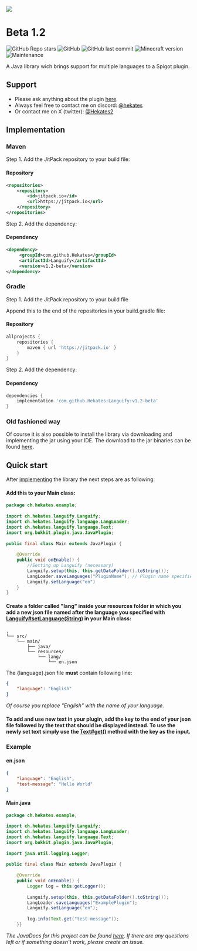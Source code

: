 ![](https://raw.githubusercontent.com/Hekates/Languify/main/languify.png)

# Beta 1.2
![GitHub Repo stars](https://img.shields.io/github/stars/Hekates/Languify?style=for-the-badge)
![GitHub](https://img.shields.io/github/license/Hekates/Languify?style=for-the-badge)
![GitHub last commit](https://img.shields.io/github/last-commit/Hekates/Languify?style=for-the-badge)
![Minecraft version](https://img.shields.io/badge/Minecraft-1.18.2+-brightgreen?style=for-the-badge)
![Maintenance](https://img.shields.io/maintenance/yes/2022?style=for-the-badge)

A Java library wich brings support for multiple languages to a Spigot plugin.

## Support

- Please ask anything about the plugin [here](https://github.com/Hekates/Languify/discussions/categories/q-a).
- Always feel free to contact me on discord: [@hekates](https://discord.com/users/Hekates#2298)
- Or contact me on X (twitter): [@Hekates2](https://twitter.com/Hekates2)

## Implementation

### Maven
Step 1. Add the JitPack repository to your build file:
#### Repository
```xml
<repositories>
    <repository>
        <id>jitpack.io</id>
        <url>https://jitpack.io</url>
    </repository>
</repositories>
```

Step 2. Add the dependency:
#### Dependency
```xml
<dependency>
     <groupId>com.github.Hekates</groupId>
     <artifactId>Languify</artifactId>
     <version>v1.2-beta</version>
</dependency>
```

### Gradle
Step 1. Add the JitPack repository to your build file

Append this to the end of the repositories in your build.gradle file:
#### Repository
```groovy
allprojects {
    repositories {
        maven { url 'https://jitpack.io' }
    }
}
```

Step 2. Add the dependency:
#### Dependency
```groovy
dependencies {
    implementation 'com.github.Hekates:Languify:v1.2-beta'
}
```

### Old fashioned way
Of course it is also possible to install the library via downloading and implementing the jar using your IDE.
The download to the jar binaries can be found  <a href="https://github.com/Hekates/Languify/releases" target="_blank">here</a>.

## Quick start
After [implementing](https://github.com/Hekates/Languify/tree/main#implementation) the library the next steps are as following:
#### Add this to your Main class:
```java
package ch.hekates.example;  
  
import ch.hekates.languify.Languify;  
import ch.hekates.languify.language.LangLoader;  
import ch.hekates.languify.language.Text;  
import org.bukkit.plugin.java.JavaPlugin;  
  
public final class Main extends JavaPlugin {  
  
    @Override  
    public void onEnable() {
	    //Setting up Languify (necessary)
        Languify.setup(this, this.getDataFolder().toString());  
        LangLoader.saveLanguages("PluginName"); // Plugin name specified in the plugin.yml
        Languify.setLanguage("en")
    }
}
```

#### Create a folder called "lang" inside your resources folder in which you add a new json file named after the language you specified with [Languify#setLanguage(String)](https://hekates.github.io/projects/Languify/JavaDocs/Beta-1.2/ch/hekates/languify/Languify.html#setLanguage(java.lang.String)) in your Main class:
```
. 
└── src/ 
	└── main/ 
		├── java/ 
		└── resources/ 
			└── lang/
				└── en.json
```

The {language}.json file **must** contain following line:
```json
{
	"language": "English"
}
```
*Of course you replace "English" with the name of your language.*

#### To add and use new text in your plugin, add the key to the end of your json file followed by the text that should be displayed instead. To use the newly set text simply use the [Text#get()](https://hekates.github.io/projects/Languify/JavaDocs/Beta-1.2/ch/hekates/languify/language/Text.html#get(java.lang.String)) method with the key as the input.

### Example

#### en.json
```json
{  
	"language": "English",  
	"test-message": "Hello World"  
}
```

#### Main.java
```java
package ch.hekates.example;  
  
import ch.hekates.languify.Languify;  
import ch.hekates.languify.language.LangLoader;  
import ch.hekates.languify.language.Text;  
import org.bukkit.plugin.java.JavaPlugin;  
  
import java.util.logging.Logger;  
  
public final class Main extends JavaPlugin {  
  
    @Override  
    public void onEnable() {  
        Logger log = this.getLogger();  
  
        Languify.setup(this, this.getDataFolder().toString());  
        LangLoader.saveLanguages("ExamplePlugin");  
        Languify.setLanguage("en");  
  
        log.info(Text.get("test-message"));  
    }}
```

*The JavaDocs for this project can be found <a href="https://hekates.github.io/projects/Languify/JavaDocs/Beta-1.2/" target="_blank">here</a>. 
If there are any questions left or if something doesn't work, please create an issue.*